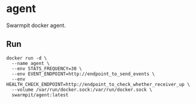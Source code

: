 # agent

Swarmpit docker agent.

## Run

```{r, engine='bash', count_lines}
docker run -d \
  --name agent \
  --env STATS_FREQUENCY=30 \
  --env EVENT_ENDPOINT=http://endpoint_to_send_events \
  --env HEALTH_CHECK_ENDPOINT=http://endpoint_to_check_whether_receiver_up \
  --volume /var/run/docker.sock:/var/run/docker.sock \
  swarmpit/agent:latest
```
